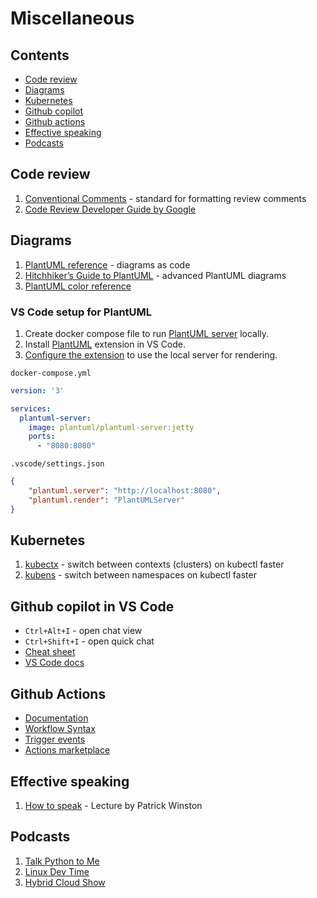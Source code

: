 # Miscellaneous

## Contents
* [Code review](#code-review)
* [Diagrams](#diagrams)
* [Kubernetes](#kubernetes)
* [Github copilot](#github-copilot-in-vs-code)
* [Github actions](#github-actions)
* [Effective speaking](#effective-speaking)
* [Podcasts](#podcasts)

## Code review
1. [Conventional Comments](https://conventionalcomments.org/) - standard for formatting review comments
1. [Code Review Developer Guide by Google](https://google.github.io/eng-practices/review/)

## Diagrams
1. [PlantUML reference](https://plantuml.com/) - diagrams as code
1. [Hitchhiker’s Guide to PlantUML](https://crashedmind.github.io/PlantUMLHitchhikersGuide/) - advanced PlantUML diagrams
1. [PlantUML color reference](https://plantuml-documentation.readthedocs.io/en/latest/formatting/color-names.html)

### VS Code setup for PlantUML
1. Create docker compose file to run [PlantUML server](https://plantuml.com/starting) locally.
2. Install [PlantUML](https://github.com/qjebbs/vscode-plantuml#readme) extension in VS Code.
3. [Configure the extension](https://github.com/qjebbs/vscode-plantuml#use-plantuml-server-as-render) to use the local server for rendering. 

`docker-compose.yml`
```yml
version: '3'

services:
  plantuml-server:
    image: plantuml/plantuml-server:jetty
    ports:
      - "8080:8080"
```
`.vscode/settings.json`
```json
{
	"plantuml.server": "http://localhost:8080",
	"plantuml.render": "PlantUMLServer"
}
```

## Kubernetes
1. [kubectx](https://github.com/ahmetb/kubectx) - switch between contexts (clusters) on kubectl faster
1. [kubens](https://github.com/ahmetb/kubectx) - switch between namespaces on kubectl faster

## Github copilot in VS Code
* `Ctrl+Alt+I` - open chat view
* `Ctrl+Shift+I` - open quick chat
* [Cheat sheet](https://docs.github.com/en/copilot/using-github-copilot/copilot-chat/github-copilot-chat-cheat-sheet?tool=vscode)
* [VS Code docs](https://code.visualstudio.com/docs/copilot/copilot-chat)

## Github Actions
* [Documentation](https://docs.github.com/en/actions)
* [Workflow Syntax](https://docs.github.com/en/actions/writing-workflows/workflow-syntax-for-github-actions)
* [Trigger events](https://docs.github.com/en/actions/writing-workflows/choosing-when-your-workflow-runs/events-that-trigger-workflows)
* [Actions marketplace](https://github.com/marketplace?type=actions)

## Effective speaking
1. [How to speak](https://www.youtube.com/watch?v=Unzc731iCUY) - Lecture by Patrick Winston

## Podcasts
1. [Talk Python to Me](https://open.spotify.com/show/6Ol9sx1lONDxBSffLW9qcZ?si=e2a91948b9fb49bc&nd=1&dlsi=f14728e5d3084c30)
1. [Linux Dev Time](https://www.linuxdevtime.com/)
1. [Hybrid Cloud Show](https://open.spotify.com/show/6Z9V7poHk7riyClcllls2z)
